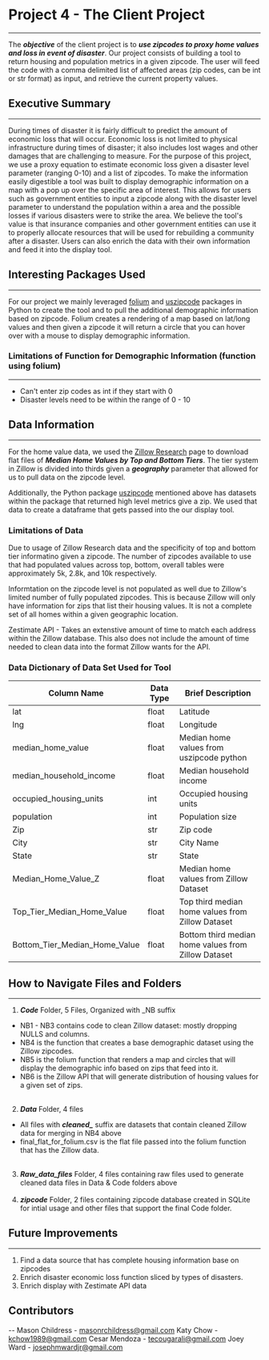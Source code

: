 # Project 4 - The Client Project 

---
The ***objective*** of the client project is to ***use zipcodes to proxy home values and loss in event of disaster***. Our project consists of building a tool to return housing and population metrics in a given zipcode.  The user will feed the code with a comma delimited list of affected areas (zip codes, can be int or str format) as input, and retrieve the current property values.  

## Executive Summary
---
During times of disaster it is fairly difficult to predict the amount of economic loss that will occur. Economic loss is not limited to physical infrastructure during times of disaster; it also includes lost wages and other damages that are challenging to measure. For the purpose of this project, we use a proxy equation to estimate economic loss given a disaster level parameter (ranging 0-10) and a list of zipcodes. To make the information easily digestible a tool was built to display demographic information on a map with a pop up over the specific area of interest. This allows for users such as government entities to input a zipcode along with the disaster level parameter to understand the population within a area and the possible losses if various disasters were to strike the area. We believe the tool's value is that insurance companies and other government entities can use it to properly allocate resources that will be used for rebuilding a community after a disaster. Users can also enrich the data with their own information and feed it into the display tool.


## Interesting Packages Used
---
For our project we mainly leveraged [folium](https://pypi.org/project/folium/) and [uszipcode](https://pypi.org/project/uszipcode/) packages in Python to create the tool and to pull the additional demographic information based on zipcode.  Folium creates a rendering of a map based on lat/long values and then given a zipcode it will return a circle that you can hover over with a mouse to display demographic information.


### Limitations of Function for Demographic Information (function using folium)
---
 * Can't enter zip codes as int if they start with 0
 * Disaster levels need to be within the range of 0 - 10

## Data Information
---
For the home value data, we used the [Zillow Research](https://www.zillow.com/research/data/) page to download flat files of ***Median Home Values by Top and Bottom Tiers***.  The tier system in Zillow is divided into thirds given a ***geography*** parameter that allowed for us to pull data on the zipcode level.

Additionally, the Python package [uszipcode](https://pypi.org/project/uszipcode/) mentioned above has datasets within the package that returned high level metrics give a zip.  We used that data to create a dataframe that gets passed into the our display tool.

### Limitations of Data
Due to usage of Zillow Research data and the specificity of top and bottom tier informatino given a zipcode.  The number of zipcodes available to use that had populated values across top, bottom, overall tables were approximately 5k, 2.8k, and 10k respectively.  

Informtation on the zipcode level is not populated as well due to Zillow's limited number of fully populated zipcodes.  This is because Zillow will only have information for zips that list their housing values.  It is not a complete set of all homes within a given geographic location.

Zestimate API - Takes an extenstive amount of time to match each address within the Zillow database.  This also does not include the amount of time needed to clean data into the format Zillow wants for the API.   


### Data Dictionary of Data Set Used for Tool

|Column Name | Data Type | Brief Description |
|---|---|---|
|lat|float|Latitude|
|lng|float|Longitude|
|median_home_value|float|Median home values from uszipcode python|
|median_household_income|float|Median household income|
|occupied_housing_units|int|Occupied housing units|
|population|int|Population size|
|Zip|str|Zip code|
|City|str|City Name|
|State|str|State|
|Median_Home_Value_Z|float|Median home values from Zillow Dataset|
|Top_Tier_Median_Home_Value|float|Top third median home values from Zillow Dataset|
|Bottom_Tier_Median_Home_Value|float|Bottom third median home values from Zillow Dataset|

## How to Navigate Files and Folders
---
1. ***Code*** Folder, 5 Files, Organized with _NB suffix
  * NB1 - NB3 contains code to clean Zillow dataset: mostly dropping NULLS and columns.
  * NB4 is the function that creates a base demographic dataset using the Zillow zipcodes.
  * NB5 is the folium function that renders a map and circles that will display the demographic info based on zips that feed into it. 
  * NB6 is the Zillow API that will generate distribution of housing values for a given set of zips.
<br><br>

2. ***Data*** Folder, 4 files
  * All files with ***cleaned_*** suffix are datasets that contain cleaned Zillow data for merging in NB4 above
  * final_flat_for_folium.csv is the flat file passed into the folium function that has the Zillow data. 
<br><br>
3. ***Raw_data_files*** Folder, 4 files containing raw files used to generate cleaned data files in Data & Code folders above
<br><br>
4. ***zipcode*** Folder, 2 files containing zipcode database created in SQLite for intial usage and other files that support the final Code folder.  


## Future Improvements
---
1. Find a data source that has complete housing information base on zipcodes
2. Enrich disaster economic loss function sliced by types of disasters.  
3. Enrich display with Zestimate API data

## Contributors
--
Mason Childress - masonrchildress@gmail.com
Katy Chow - kchow1989@gmail.com
Cesar Mendoza - tecougarali@gmail.com
Joey Ward - josephmwardjr@gmail.com
